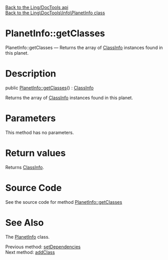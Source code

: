 [Back to the Ling/DocTools api](https://github.com/lingtalfi/DocTools/blob/master/doc/api/Ling/DocTools.md)<br>
[Back to the Ling\DocTools\Info\PlanetInfo class](https://github.com/lingtalfi/DocTools/blob/master/doc/api/Ling/DocTools/Info/PlanetInfo.md)


PlanetInfo::getClasses
================



PlanetInfo::getClasses — Returns the array of [ClassInfo](https://github.com/lingtalfi/DocTools/blob/master/doc/api/Ling/DocTools/Info/ClassInfo.md) instances found in this planet.




Description
================


public [PlanetInfo::getClasses](https://github.com/lingtalfi/DocTools/blob/master/doc/api/Ling/DocTools/Info/PlanetInfo/getClasses.md)() : [ClassInfo](https://github.com/lingtalfi/DocTools/blob/master/doc/api/Ling/DocTools/Info/ClassInfo.md)




Returns the array of [ClassInfo](https://github.com/lingtalfi/DocTools/blob/master/doc/api/Ling/DocTools/Info/ClassInfo.md) instances found in this planet.




Parameters
================

This method has no parameters.


Return values
================

Returns [ClassInfo](https://github.com/lingtalfi/DocTools/blob/master/doc/api/Ling/DocTools/Info/ClassInfo.md).








Source Code
===========
See the source code for method [PlanetInfo::getClasses](https://github.com/lingtalfi/DocTools/blob/master/Info/PlanetInfo.php#L78-L81)


See Also
================

The [PlanetInfo](https://github.com/lingtalfi/DocTools/blob/master/doc/api/Ling/DocTools/Info/PlanetInfo.md) class.

Previous method: [setDependencies](https://github.com/lingtalfi/DocTools/blob/master/doc/api/Ling/DocTools/Info/PlanetInfo/setDependencies.md)<br>Next method: [addClass](https://github.com/lingtalfi/DocTools/blob/master/doc/api/Ling/DocTools/Info/PlanetInfo/addClass.md)<br>

